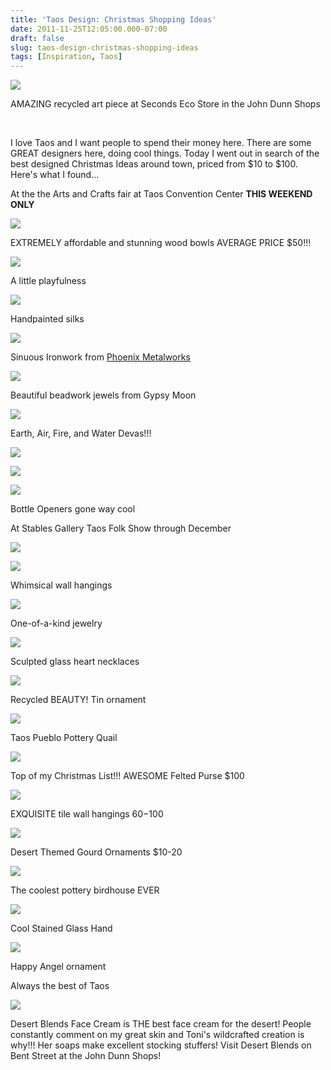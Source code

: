 ```yaml
---
title: 'Taos Design: Christmas Shopping Ideas'
date: 2011-11-25T12:05:00.000-07:00
draft: false
slug: taos-design-christmas-shopping-ideas
tags: [Inspiration, Taos]
---
```


![](/images/blog/legacy/IMG_0610+%2528Medium%2529.JPG)

AMAZING recycled art piece at Seconds Eco Store in the John Dunn Shops

[  
](/images/blog/legacy/IMG_0591+%2528Medium%2529.JPG)

I love Taos and I want people to spend their money here. There are some GREAT designers here, doing cool things. Today I went out in search of the best designed Christmas Ideas around town, priced from $10 to $100. Here's what I found...  
  
At the the Arts and Crafts fair at Taos Convention Center **THIS WEEKEND ONLY**  
  
  

![](/images/blog/legacy/IMG_0521+%2528Medium%2529.JPG)

EXTREMELY affordable and stunning wood bowls AVERAGE PRICE $50!!!

  

![](/images/blog/legacy/IMG_0523+%2528Medium%2529.JPG)

A little playfulness

  

![](/images/blog/legacy/IMG_0527+%2528Medium%2529.JPG)

Handpainted silks

  

![](/images/blog/legacy/IMG_0531+%2528Medium%2529.JPG)

Sinuous Ironwork from [Phoenix Metalworks](http://phoenixmetalwork.com/)

  

![](/images/blog/legacy/IMG_0534+%2528Medium%2529.JPG)

Beautiful beadwork jewels from Gypsy Moon

  

![](/images/blog/legacy/IMG_0537+%2528Medium%2529.JPG)

Earth, Air, Fire, and Water Devas!!!

  

![](/images/blog/legacy/IMG_0545+%2528Medium%2529.JPG)

  

![](/images/blog/legacy/IMG_0548+%2528Medium%2529.JPG)

  

![](/images/blog/legacy/IMG_0551+%2528Medium%2529.JPG)

Bottle Openers gone way cool

  
At Stables Gallery Taos Folk Show through December  
  

![](/images/blog/legacy/IMG_0555+%2528Medium%2529.JPG)

  

![](/images/blog/legacy/IMG_0556+%2528Medium%2529.JPG)

Whimsical wall hangings

  

![](/images/blog/legacy/IMG_0559+%2528Medium%2529.JPG)

One-of-a-kind jewelry

  

![](/images/blog/legacy/IMG_0564+%2528Medium%2529.JPG)

Sculpted glass heart necklaces

  

![](/images/blog/legacy/IMG_0566+%2528Medium%2529.JPG)

Recycled BEAUTY! Tin ornament

  

![](/images/blog/legacy/IMG_0571+%2528Medium%2529.JPG)

Taos Pueblo Pottery Quail

  

![](/images/blog/legacy/IMG_0575+%2528Medium%2529.JPG)

Top of my Christmas List!!! AWESOME Felted Purse $100

  

![](/images/blog/legacy/IMG_0577+%2528Medium%2529.JPG)

EXQUISITE tile wall hangings $60-$100

  

![](/images/blog/legacy/IMG_0579+%2528Medium%2529.JPG)

Desert Themed Gourd Ornaments $10-20

  

![](/images/blog/legacy/IMG_0583+%2528Medium%2529.JPG)

The coolest pottery birdhouse EVER

  

![](/images/blog/legacy/IMG_0586+%2528Medium%2529.JPG)

Cool Stained Glass Hand

  

![](/images/blog/legacy/IMG_0591+%2528Medium%2529.JPG)

Happy Angel ornament

  
Always the best of Taos  

![](/images/blog/legacy/IMG_0607+%2528Medium%2529.JPG)

Desert Blends Face Cream is THE best face cream for the desert! People constantly comment on my great skin and Toni's wildcrafted creation is why!!! Her soaps make excellent stocking stuffers! Visit Desert Blends on Bent Street at the John Dunn Shops!